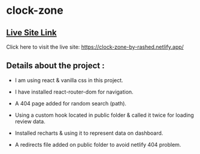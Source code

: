 # clock-zone

## [Live Site Link](https://clock-zone-by-rashed.netlify.app/)

Click here to visit the live site: https://clock-zone-by-rashed.netlify.app/

## Details about the project :

- I am using react & vanilla css in this project.

- I have installed react-router-dom for navigation.

- A 404 page added for random search (path).

- Using a custom hook located in public folder & called it twice for loading review data.

- Installed recharts & using it to represent data on dashboard.

- A redirects file added on public folder to avoid netlify 404 problem.